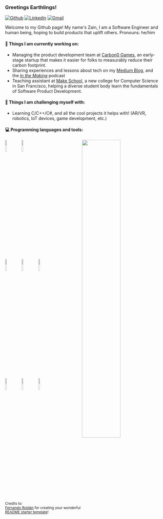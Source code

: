 ### Greetings Earthlings!


[![Github](https://img.shields.io/badge/-Github-000?style=flat&logo=Github&logoColor=white)](https://github.com/UpstartDeveloper)
[![Linkedin](https://img.shields.io/badge/-LinkedIn-blue?style=flat&logo=Linkedin&logoColor=white)](https://www.linkedin.com/in/zain-train/)
[![Gmail](https://img.shields.io/badge/-Gmail-c14438?style=flat&logo=Gmail&logoColor=white)](mailto:zainr7989@gmail.com)

Welcome to my Github page! My name's Zain, I am a Software Engineer and human being, hoping to build products that uplift others.
Pronouns: he/him


#### 🌱 Things I am currently working on: 
- Managing the product development team at [Carbon0 Games](https://playcarbon0.com/), an early-stage startup that makes it easier for folks to measurably reduce their carbon footprint.
- Sharing experiences and lessons about tech on my [Medium Blog](https://zain-raza.medium.com), and the *[In the Making](https://anchor.fm/maker-nation)* podcast
- Teaching assistant at [Make School](https://makeschool.com), a new college for Computer Science in San Francisco, helping a diverse student body learn the fundamentals of Software Product Development.

#### 💪 Things I am challenging myself with:
- Learning C/C++/C#, and all the cool projects it helps with! (AR/VR, robotics, IoT devices, game development, etc.)

#### :computer: Programming languages and tools: 
<p>
	<img width="50%" align="right" src="https://github-readme-stats.vercel.app/api?username=UpstartDeveloper&show_icons=true&hide_border=true" />

<code><img width="10%" src="https://www.vectorlogo.zone/logos/java/java-ar21.svg"></code>
<code><img width="10%" src="https://www.vectorlogo.zone/logos/python/python-ar21.svg"></code>
<br />
<code><img width="10%" src="https://www.vectorlogo.zone/logos/pocoo_flask/pocoo_flask-ar21.svg"></code>
<code><img width="10%" src="https://www.vectorlogo.zone/logos/djangoproject/djangoproject-ar21.svg"></code>
<code><img width="10%" src="https://www.vectorlogo.zone/logos/javascript/javascript-ar21.svg"></code>
<br />
<code><img width="10%" src="https://www.vectorlogo.zone/logos/getbootstrap/getbootstrap-ar21.svg"></code>
<code><img width="10%" src="https://www.vectorlogo.zone/logos/w3_html5/w3_html5-ar21.svg"></code>
<code><img width="10%" src="https://www.vectorlogo.zone/logos/git-scm/git-scm-ar21.svg"></code>
</p>

<sub>Credits to: <br/>[Fernando Roldán](https://github.com/FernandoRoldan93) for creating your wonderful [README starter template](https://github.com/kautukkundan/Awesome-Profile-README-templates/blob/master/elaborate/FernandoRoldan93.md)!</sub>
